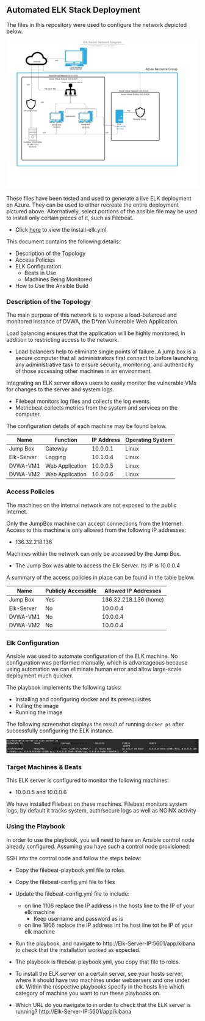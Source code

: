 ## Automated ELK Stack Deployment

The files in this repository were used to configure the network depicted below.

![Elk Server Network Diagram](Diagrams/Elk%20-Server-Network-Diagram.jpeg)

These files have been tested and used to generate a live ELK deployment on Azure. They can be used to either recreate the entire deployment pictured above. Alternatively, select portions of the ansible file may be used to install only certain pieces of it, such as Filebeat.

  - Click [here](./Ansible/install-elk.yml) to view the install-elk.yml.

This document contains the following details:
- Description of the Topology
- Access Policies
- ELK Configuration
  - Beats in Use
  - Machines Being Monitored
- How to Use the Ansible Build


### Description of the Topology

The main purpose of this network is to expose a load-balanced and monitored instance of DVWA, the D*mn Vulnerable Web Application.

Load balancing ensures that the application will be highly monitored, in addition to restricting access to the network.
- Load balancers help to eliminate single points of failure. A jump box is a secure computer that all administrators first connect to before launching any administrative task to ensure security, monitoring, and authenticity of those accessing other machines in an environment.

Integrating an ELK server allows users to easily monitor the vulnerable VMs for changes to the server and system logs.
- Filebeat monitors log files and collects the log events.
- Metricbeat collects metrics from the system and services on the computer.

The configuration details of each machine may be found below.

| Name     | Function | IP Address | Operating System |
|----------|----------|------------|------------------|
| Jump Box | Gateway  | 10.0.0.1   | Linux            |
| Elk-Server     | Logging         | 10.1.0.4           |     Linux             |
| DVWA-VM1     |    Web Application      |     10.0.0.5       |    Linux              |
| DVWA-VM2     |    Web Application      |    10.0.0.6        |         Linux         |

### Access Policies

The machines on the internal network are not exposed to the public Internet. 

Only the JumpBox machine can accept connections from the Internet. Access to this machine is only allowed from the following IP addresses:
- 136.32.218.136

Machines within the network can only be accessed by the Jump Box.
- The Jump Box was able to access the Elk Server. Its IP is 10.0.0.4

A summary of the access policies in place can be found in the table below.

| Name     | Publicly Accessible | Allowed IP Addresses |
|----------|---------------------|----------------------|
| Jump Box | Yes              | 136.32.218.136 (home)    |
| Elk-Server         |   No                  |      10.0.0.4                |
|  DVWA-VM1        |      No               |       10.0.0.4               |
|  DVWA-VM2        |      No               |       10.0.0.4               |

### Elk Configuration

Ansible was used to automate configuration of the ELK machine. No configuration was performed manually, which is advantageous because using automation we can eliminate human error and allow large-scale deployment much quicker.

The playbook implements the following tasks:
- Installing and configuring docker and its prerequisites
- Pulling the image
- Running the image

The following screenshot displays the result of running `docker ps` after successfully configuring the ELK instance.

![](Images/dockerps.JPG)

### Target Machines & Beats
This ELK server is configured to monitor the following machines:
- 10.0.0.5 and 10.0.0.6

We have installed Filebeat on these machines. Filebeat monitors system logs, by default it tracks system, auth/secure logs as well as NGINX activity

### Using the Playbook
In order to use the playbook, you will need to have an Ansible control node already configured. Assuming you have such a control node provisioned: 

SSH into the control node and follow the steps below:
- Copy the filebeat-playbook.yml file to roles.
- Copy the filebeat-config.yml file to files
- Update the filebeat-config.yml file to include:
    - on line 1106 replace the IP address in the hosts line to the IP of your elk machine
      - Keep username and password as is
    - on line 1806 replace the IP address int he host line tot he IP of your elk machine


- Run the playbook, and navigate to http://Elk-Server-IP:5601/app/kibana to check that the installation worked as expected.

- The playbook is filebeat-playbook.yml, you copy that file to roles.
- To install the ELK server on a certain server, see your hosts server, where it should have two machines under webservers and one under elk. Within the respective playbooks specify in the hosts line which category of machine you want to run these playbooks on.
- Which URL do you navigate to in order to check that the ELK server is running?
 http://Elk-Server-IP:5601/app/kibana